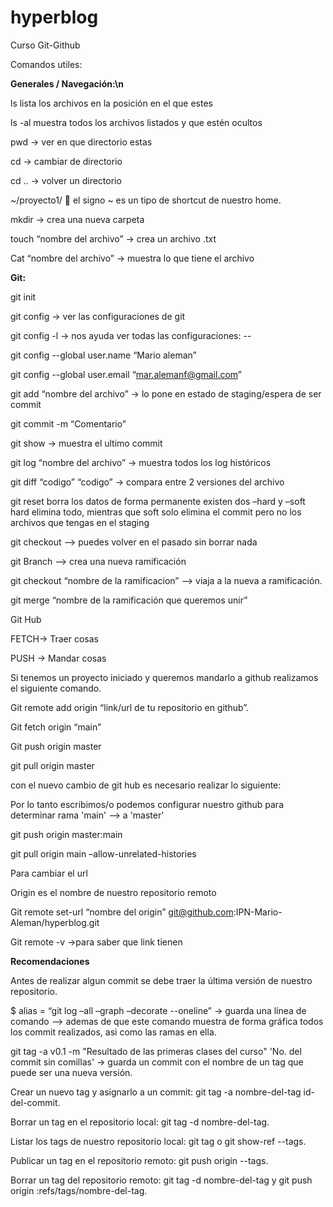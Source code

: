 # hyperblog
Curso Git-Github



Comandos utiles:

**Generales / Navegación:\n**

ls lista los archivos en la posición en el que estes

ls -al muestra todos los archivos listados y que estén ocultos

pwd -> ver en que directorio estas

cd -> cambiar de directorio

cd .. -> volver un directorio

~/proyecto1/  el signo ~ es un tipo de shortcut de nuestro home. 

mkdir -> crea una nueva carpeta

touch “nombre del archivo” -> crea un archivo .txt

Cat “nombre del archivo” -> muestra lo que tiene el archivo


**Git:**


git init

git config -> ver las configuraciones de git

git config -l -> nos ayuda ver todas las configuraciones: --

git config --global user.name “Mario aleman”

git config --global user.email “mar.alemanf@gmail.com”

git add “nombre del archivo” -> lo pone en estado de staging/espera de ser commit

git commit -m “Comentario”

git show -> muestra el ultimo commit

git log “nombre del archivo” -> muestra todos los log históricos

git diff “codigo” “codigo” -> compara entre 2 versiones del archivo

git reset borra los datos de forma permanente existen dos –hard y –soft hard elimina todo, mientras que soft solo elimina el commit pero no los archivos que tengas en el staging

git checkout --> puedes volver en el pasado sin borrar nada

git Branch --> crea una nueva ramificación

git checkout “nombre de la ramificacion” --> viaja a la nueva a ramificación.

git merge “nombre de la ramificación que queremos unir”


Git Hub


FETCH-> Traer cosas

PUSH -> Mandar cosas

Si tenemos un proyecto iniciado y queremos mandarlo a github realizamos el siguiente comando.

Git remote add origin “link/url de tu repositorio en github”.

Git fetch origin “main”

Git push origin master

git pull origin master



con el nuevo cambio de git hub es necesario realizar lo siguiente: 

Por lo tanto escribimos/o podemos configurar nuestro github para determinar rama 'main' --> a 'master'

git push origin master:main

git pull origin main –allow-unrelated-histories




Para cambiar el url

Origin es el nombre de nuestro repositorio remoto

Git remote set-url “nombre del origin” git@github.com:IPN-Mario-Aleman/hyperblog.git

Git remote -v ->para saber que link tienen



**Recomendaciones**

Antes de realizar algun commit se debe traer la última versión de nuestro repositorio.

$ alias = “git log –all –graph –decorate --oneline” -> guarda una línea de comando --> ademas de que este comando muestra de forma gráfica todos los commit realizados, asi como las ramas en ella.


git tag -a v0.1 -m "Resultado de las primeras clases del curso" 'No. del commit sin comillas' -> guarda un commit con el nombre de un tag que puede ser una nueva versión.


Crear un nuevo tag y asignarlo a un commit: git tag -a nombre-del-tag id-del-commit.

Borrar un tag en el repositorio local: git tag -d nombre-del-tag.

Listar los tags de nuestro repositorio local: git tag o git show-ref --tags.

Publicar un tag en el repositorio remoto: git push origin --tags.

Borrar un tag del repositorio remoto: git tag -d nombre-del-tag y git push origin :refs/tags/nombre-del-tag.

